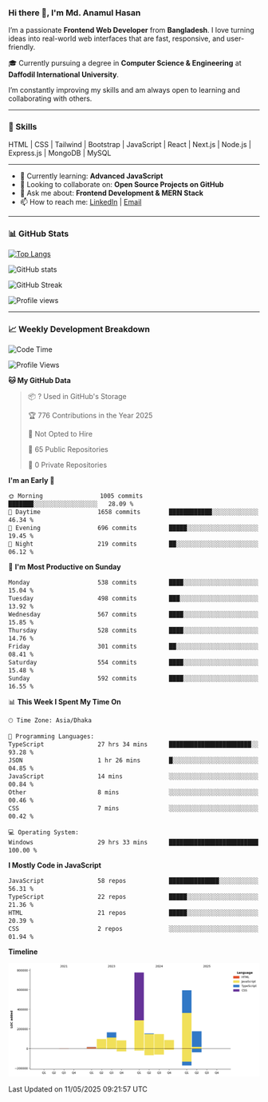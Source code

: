 ### Hi there 👋, I'm Md. Anamul Hasan

I’m a passionate **Frontend Web Developer** from **Bangladesh**. I love turning ideas into real-world web interfaces that are fast, responsive, and user-friendly.

🎓 Currently pursuing a degree in **Computer Science & Engineering** at **Daffodil International University**.

I’m constantly improving my skills and am always open to learning and collaborating with others.

---

### 🚀 Skills
HTML | CSS | Tailwind | Bootstrap | JavaScript | React | Next.js | Node.js | Express.js | MongoDB | MySQL 

---

- 🌱 Currently learning: **Advanced JavaScript**
- 👯 Looking to collaborate on: **Open Source Projects on GitHub**
- 💬 Ask me about: **Frontend Development & MERN Stack**
- 📫 How to reach me: [LinkedIn](https://www.linkedin.com/in/mdanamulhasan201) | [Email](mailto:anamulhasan3625@gmail.com)

---

### 📊 GitHub Stats

[![Top Langs](https://github-readme-stats.vercel.app/api/top-langs/?username=mdanamulhasan201&layout=compact)](https://github.com/anuraghazra/github-readme-stats)

![GitHub stats](https://github-readme-stats.vercel.app/api?username=mdanamulhasan201&show_icons=true&count_private=true&theme=tokyonight)

![GitHub Streak](https://streak-stats.demolab.com?user=mdanamulhasan201&theme=tokyonight)

![Profile views](https://gpvc.arturio.dev/mdanamulhasan201)

---

### 📈 Weekly Development Breakdown

<!--START_SECTION:waka-->
![Code Time](http://img.shields.io/badge/Code%20Time-98%20hrs%2053%20mins-blue)

![Profile Views](http://img.shields.io/badge/Profile%20Views-79-blue)

**🐱 My GitHub Data** 

> 📦 ? Used in GitHub's Storage 
 > 
> 🏆 776 Contributions in the Year 2025
 > 
> 🚫 Not Opted to Hire
 > 
> 📜 65 Public Repositories 
 > 
> 🔑 0 Private Repositories 
 > 
**I'm an Early 🐤** 

```text
🌞 Morning                1005 commits        ███████░░░░░░░░░░░░░░░░░░   28.09 % 
🌆 Daytime                1658 commits        ████████████░░░░░░░░░░░░░   46.34 % 
🌃 Evening                696 commits         █████░░░░░░░░░░░░░░░░░░░░   19.45 % 
🌙 Night                  219 commits         ██░░░░░░░░░░░░░░░░░░░░░░░   06.12 % 
```
📅 **I'm Most Productive on Sunday** 

```text
Monday                   538 commits         ████░░░░░░░░░░░░░░░░░░░░░   15.04 % 
Tuesday                  498 commits         ███░░░░░░░░░░░░░░░░░░░░░░   13.92 % 
Wednesday                567 commits         ████░░░░░░░░░░░░░░░░░░░░░   15.85 % 
Thursday                 528 commits         ████░░░░░░░░░░░░░░░░░░░░░   14.76 % 
Friday                   301 commits         ██░░░░░░░░░░░░░░░░░░░░░░░   08.41 % 
Saturday                 554 commits         ████░░░░░░░░░░░░░░░░░░░░░   15.48 % 
Sunday                   592 commits         ████░░░░░░░░░░░░░░░░░░░░░   16.55 % 
```


📊 **This Week I Spent My Time On** 

```text
🕑︎ Time Zone: Asia/Dhaka

💬 Programming Languages: 
TypeScript               27 hrs 34 mins      ███████████████████████░░   93.28 % 
JSON                     1 hr 26 mins        █░░░░░░░░░░░░░░░░░░░░░░░░   04.85 % 
JavaScript               14 mins             ░░░░░░░░░░░░░░░░░░░░░░░░░   00.84 % 
Other                    8 mins              ░░░░░░░░░░░░░░░░░░░░░░░░░   00.46 % 
CSS                      7 mins              ░░░░░░░░░░░░░░░░░░░░░░░░░   00.42 % 

💻 Operating System: 
Windows                  29 hrs 33 mins      █████████████████████████   100.00 % 
```

**I Mostly Code in JavaScript** 

```text
JavaScript               58 repos            ██████████████░░░░░░░░░░░   56.31 % 
TypeScript               22 repos            █████░░░░░░░░░░░░░░░░░░░░   21.36 % 
HTML                     21 repos            █████░░░░░░░░░░░░░░░░░░░░   20.39 % 
CSS                      2 repos             ░░░░░░░░░░░░░░░░░░░░░░░░░   01.94 % 
```



**Timeline**

![Lines of Code chart](https://raw.githubusercontent.com/mdanamulhasan201/mdanamulhasan201/main/assets/bar_graph.png)


 Last Updated on 11/05/2025 09:21:57 UTC
<!--END_SECTION:waka-->
